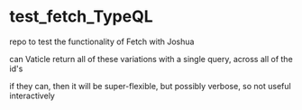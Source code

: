 # test_fetch_TypeQL
repo to test the functionality of Fetch with Joshua

can Vaticle return all of these variations with a single query, across all of the id's

if they can, then it will be super-flexible, but possibly verbose, so not useful interactively
